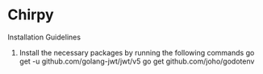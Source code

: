 # Chirpy

Installation Guidelines
1. Install the necessary packages by running the following commands
go get -u github.com/golang-jwt/jwt/v5
go get github.com/joho/godotenv